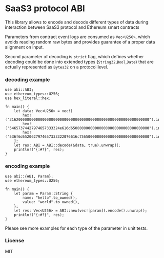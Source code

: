 # SaaS3 protocol ABI

This library allows to encode and decode different types of data
during interaction between SaaS3 protocol and Ethereum smart contracts

Parameters from contract event logs are consumed as `Vec<U256>`, which avoids reading
random raw bytes and provides guarantee of a proper data alignment on input.

Second parameter of decoding is `strict` flag, which defines whether decoding
could be done into extended types (`String32`,`Bool`,`Date`)
that are actually represented as `Bytes32` on a protocol level.

### decoding example
```
use abi::ABI;
use ethereum_types::U256;
use hex_literal::hex;

fn main() {
    let data: Vec<U256> = vec![
        hex!("3162000000000000000000000000000000000000000000000000000000000000").into(),
        hex!("54657374427974657333324e616d650000000000000000000000000000000000").into(),
        hex!("536f6d6520627974657333322076616c75650000000000000000000000000000").into(),
    ];
    let res: ABI = ABI::decode(&data, true).unwrap();
    println!("{:#?}", res);
}
```

### encoding example
```
use abi::{ABI, Param};
use ethereum_types::U256;

fn main() {
    let param = Param::String {
        name: "hello".to_owned(),
        value: "world".to_owned(),
    };
    let res: Vec<U256> = ABI::new(vec![param]).encode().unwrap();
    println!("{:#?}", res);
}
```
Please see more examples for each type of the parameter in unit tests.


### License
MIT